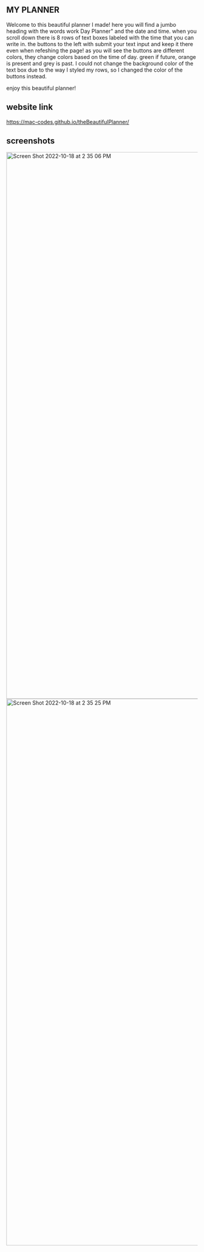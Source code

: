 ## MY PLANNER
Welcome to this beautiful planner I made! here you will find a jumbo heading with the words work Day Planner" and the date and time. when you scroll down there is 8 rows of text boxes labeled with the time that you can write in. the buttons to the left with submit your text input and keep it there even when refeshing the page! as you will see the buttons are different colors, they change colors based on the time of day. green if future, orange is present and grey is past. I could not change the background color of the text box due to the way I styled my rows, so I changed the color of the buttons instead.

enjoy this beautiful planner!

## website link 

https://mac-codes.github.io/theBeautifulPlanner/

## screenshots

<img width="1440" alt="Screen Shot 2022-10-18 at 2 35 06 PM" src="https://user-images.githubusercontent.com/102085405/196582700-2beca730-d40d-47c1-b3de-45a1e6fdf31a.png">


<img width="1440" alt="Screen Shot 2022-10-18 at 2 35 25 PM" src="https://user-images.githubusercontent.com/102085405/196582724-341eed93-6107-4916-837c-e00801e63031.png">
